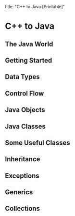 <frontmatter>
title: "C++ to Java [Printable]"
</frontmatter>

<include src="navbar.md" boilerplate />

<link rel="stylesheet" href="{{baseUrl}}/css/textbook.css">

<div class="website-content">

<div id="main">

# C++ to Java

<include src="about/unit-inParent-asFlat-print.md" boilerplate />

## The Java World

<include src="javaWorld/what/unit-inParent-asFlat-print.md" boilerplate />
<include src="javaWorld/how/unit-inParent-asFlat-print.md" boilerplate />
<include src="javaWorld/editions/unit-inParent-asFlat-print.md" boilerplate />

## Getting Started

<include src="gettingStarted/installation/unit-inParent-asFlat-print.md" boilerplate />
<include src="gettingStarted/helloWorld/unit-inParent-asFlat-print.md" boilerplate />
<include src="gettingStarted/compiling/unit-inParent-asFlat-print.md" boilerplate />
<include src="gettingStarted/running/unit-inParent-asFlat-print.md" boilerplate />

## Data Types

<include src="dataTypes/primitiveTypes/unit-inParent-asFlat-print.md" boilerplate />
<include src="dataTypes/variables/unit-inParent-asFlat-print.md" boilerplate />
<include src="dataTypes/operators/unit-inParent-asFlat-print.md" boilerplate />
<include src="dataTypes/arrays/unit-inParent-asFlat-print.md" boilerplate />

## Control Flow

<include src="controlFlow/branching/unit-inParent-asFlat-print.md" boilerplate />
<include src="controlFlow/loops/unit-inParent-asFlat-print.md" boilerplate />
<include src="controlFlow/methods/unit-inParent-asFlat-print.md" boilerplate />

## Java Objects

<include src="objects/usingObjects/unit-inParent-asFlat-print.md" boilerplate />
<include src="objects/instanceMembers/unit-inParent-asFlat-print.md" boilerplate />
<include src="objects/passingObjects/unit-inParent-asFlat-print.md" boilerplate />
<include src="objects/garbageCollection/unit-inParent-asFlat-print.md" boilerplate />

## Java Classes

<include src="classes/definingClasses/unit-inParent-asFlat-print.md" boilerplate />
<include src="classes/gettersAndSetters/unit-inParent-asFlat-print.md" boilerplate />
<include src="classes/classLevelMembers/unit-inParent-asFlat-print.md" boilerplate />

## Some Useful Classes

<include src="usefulClasses/api/unit-inParent-asFlat-print.md" boilerplate />
<include src="usefulClasses/stringClass/unit-inParent-asFlat-print.md" boilerplate />
<include src="usefulClasses/wrapperClasses/unit-inParent-asFlat-print.md" boilerplate />
<include src="usefulClasses/arraysClass/unit-inParent-asFlat-print.md" boilerplate />
<include src="usefulClasses/scannerClass/unit-inParent-asFlat-print.md" boilerplate />

## Inheritance

<include src="inheritance/basic/unit-inParent-asFlat-print.md" boilerplate />
<include src="inheritance/objectClass/unit-inParent-asFlat-print.md" boilerplate />
<include src="inheritance/interfaces/unit-inParent-asFlat-print.md" boilerplate />
<include src="inheritance/polymorphism/unit-inParent-asFlat-print.md" boilerplate />
<include src="inheritance/abstractClassesAndMethods/unit-inParent-asFlat-print.md" boilerplate />

## Exceptions

<include src="exceptions/what/unit-inParent-asFlat-print.md" boilerplate />
<include src="exceptions/how/unit-inParent-asFlat-print.md" boilerplate />

## Generics

<include src="generics/what/unit-inParent-asFlat-print.md" boilerplate />
<include src="generics/how/unit-inParent-asFlat-print.md" boilerplate />

## Collections

<include src="collections/what/unit-inParent-asFlat-print.md" boilerplate />
<include src="collections/arrayListClass/unit-inParent-asFlat-print.md" boilerplate />
<include src="collections/hashMapClass/unit-inParent-asFlat-print.md" boilerplate />



</div>

</div>

